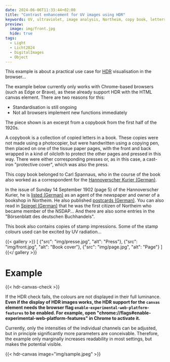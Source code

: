 ```yaml
---
date: 2024-06-06T11:33:44+02:00
title: "Contrast enhancement for UV images using HDR"
keywords: UV, ultraviolet, image analysis, Northeim, copy book, letters
preview:
  image: img/front.jpg
  hide: true
tags:
  - Light
  - Licht2024
  - DigitalImages
  - Object
---
```


This example is about a practical use case for [HDR](https://en.wikipedia.org/wiki/High_dynamic_range) visualisation in the browser...
<!--more-->

The example below currently only works with Chrome-based browsers (such as Edge or Brave), as these already support HDR with the HTML canvas element. There are two reasons for this:
* Standardisation is still ongoing
* Not all browsers implement new functions immediately

The piece shown is an excerpt from a copybook from the first half of the 1920s.

A copybook is a collection of copied letters in a book. These copies were not made using a photocopier, but were handwritten using a copying pen, then placed on one of the tissue paper pages, with the front and back wrapped in a kind of oilcloth to protect the other pages and pressed in this way. There were either corresponding presses or, as in this case, a cast-iron "protective cover", which was also the press.

This copy book belonged to Carl Spannaus, who in the course of the book also worked as a correspondent for the [Hannoverscher Kurier (German)](https://de.wikipedia.org/wiki/Hannoverscher_Kurier).

In the issue of Sunday 14 September 1902 (page 5) of the Hannoverscher Kurier, he is [listed (German)](https://digitale-sammlungen.gwlb.de/content/73496076X_HannoverscherKurier_19020914_01/pdf/00000005.pdf) as an agent of the newspaper and owner of a bookshop in Northeim. He also published [postcards (German)](https://ansichtskarten-lexikon.de/verlag-carl-spannaus-northeim-i-hann-14621.html). You can also read in [Spiegel (German)](https://www.spiegel.de/geschichte/ortstermin-a-946572.html) that he was the first citizen of Northeim who became member of the NSDAP...
And there are also some entries in the "Börsenblatt des deutschen Buchhandels".

This book also contains copies of stamp impressions. Some of the stamp colours used can be excited by UV radiation...

{{< gallery >}}
[
  {"src": "img/presse.jpg", "alt": "Press"},
  {"src": "img/front.jpg", "alt": "Book cover"},
  {"src": "img/page.jpg", "alt": "Page"}
]
{{</ gallery >}}

# Example

{{< hdr-canvas-check >}}

If the HDR check fails, the colours are not displayed in their full luminance. **Even if the display of HDR images works, the HDR support for the `canvas` element needs the browser flag `enable-experimental-web-platform-features` to be enabled. For example, open "chrome://flags#enable-experimental-web-platform-features" in Chrome to activate it.**

Currently, only the intensities of the individual channels can be adjusted, but in principle significantly more parameters are conceivable.
Therefore, the example only marginally increases readability in most settings, but makes the potential visible.

{{< hdr-canvas image="img/sample.jpeg" >}}
